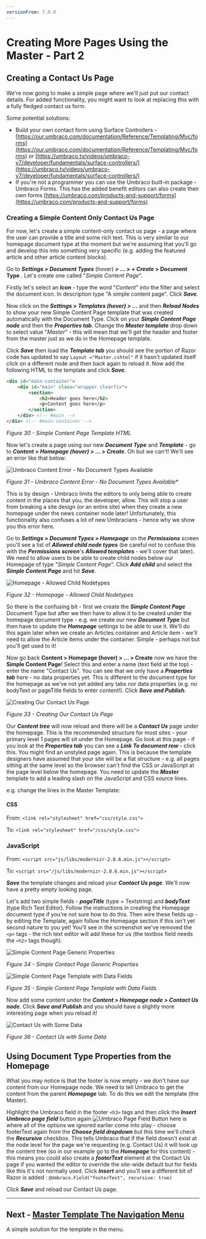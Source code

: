 ```yaml
---
versionFrom: 7.0.0
---
```

# Creating More Pages Using the Master - Part 2

## Creating a Contact Us Page 


We're now going to make a simple page where we'll just put our contact details. For added functionality, you might want to look at replacing this with a fully fledged contact us form.


Some potential solutions:

* Build your own contact form using Surface Controllers - [https://our.umbraco.com/documentation/Reference/Templating/Mvc/forms](https://our.umbraco.com/documentation/Reference/Templating/Mvc/forms) or [https://umbraco.tv/videos/umbraco-v7/developer/fundamentals/surface-controllers/](https://umbraco.tv/videos/umbraco-v7/developer/fundamentals/surface-controllers/)
* If you're not a programmer you can use the Umbraco built-in package - Umbraco Forms. This has the added benefit editors can also create their own forms [https://umbraco.com/products-and-support/forms](https://umbraco.com/products-and-support/forms)

### Creating a Simple Content Only Contact Us Page 

For now, let's create a simple content-only contact us page - a page where the user can provide a title and some rich text. This is very similar to our homepage document type at the moment but we're assuming that you'll go and develop this into something very specific (e.g. adding the featured article and other article content blocks). 


Go to **_Settings > Document Types_** (hover) **_> ... > + Create_ > Document Type** .  Let's create one called "_Simple Content Page_". 

Firstly let's select an **_Icon_** - type the word "_Content_" into the filter and select the document icon. In description type "A simple content page".  Click **_Save_**.


Now click on the **_Settings > Templates (hover) > ..._** and then **_Reload Nodes_** to show your new Simple Content Page template that was created automatically with the Document Type.  Click on your **_Simple Content Page node_** and then the **_Properties tab_**. Change the **_Master template_** drop down to select value "_Master_" - this will mean that we'll get the header and footer from the master just as we do in the Homepage template.  


Click **_Save_** then load the **_Template tab_** you should see the portion of Razor code has updated to say `Layout ="Master.cshtml"` if it hasn't updated itself click on a different node and then back again to reload it. Now add the following HTML to the template and click **_Save_**. 

```html
<div id="main-container">
    <div id="main" class="wrapper clearfix">
        <section>
            <h2>Header goes here</h2>
            <p>Content goes here</p>
        </section>	
    </div> <!-- #main -->
</div> <!-- #main-container -->
```

*Figure 30 - Simple Content Page Template HTML*

Now let's create a page using our new **_Document Type_** and **_Template_** - go to **_Content > Homepage (hover) > ... > Create_**.  Oh but we can't!  We'll see an error like that below:


![Umbraco Content Error - No Document Types Available](images/figure-31-simple-content-page-cant-create.png)


*Figure 31 - Umbraco Content Error - No Document Types Available**


This is by design - Umbraco limits the editors to only being able to create content in the places that you, the developer, allow. This will stop a user from breaking a site design (or an entire site) when they create a new homepage under the news container node later! Unfortunately, this functionality also confuses a lot of new Umbracians - hence why we show you this error here.  

Go to **_Settings > Document Types > Homepage_** on the **_Permissions_**  screen you'll see a list of **_Allowed child node types_** (be careful not to confuse this with the **_Permissions screen_**'s **_Allowed templates_** - we'll cover that later).  We need to allow users to be able to create child nodes below our Homepage of type "_Simple Content Page_". Click **_Add child_** and select the **_Simple Content Page_** and hit **_Save_**. 


![Homepage - Allowed Child Nodetypes](images/figure-32-homepage-allowed-child.png)


*Figure 32 - Homepage - Allowed Child Nodetypes*


So there is the confusing bit - first we create the **_Simple Content Page_** Document Type but after we then have to allow it to be created under the homepage document type - e.g. we create our new **_Document Type_** but then have to update the **_Homepage_** settings to be able to use it. We'll do this again later when we create an Articles container and Article item - we'll need to allow the Article items under the container. Simple - perhaps not but you'll get used to it!


Now go back **Content > Homepage (hover) > ... > Create** now we have the **Simple Content Page**! Select this and enter a name (text field at the top) - enter the name "Contact Us". You can see that we only have a **_Properties tab_** here - no data properties yet. This is different to the document type for the homepage as we've not yet added any tabs nor data properties (e.g. no bodyText or pageTitle fields to enter content!).  Click **_Save and Publish_**. 


![Creating Our Contact Us Page](images/figure-33-contact-us.png)


*Figure 33 - Creating Our Contact Us Page*


Our **_Content tree_** will now reload and there will be a **_Contact Us_** page under the homepage.  This is the recommended structure for most sites - your primary level 1 pages will sit under the Homepage. Go look at this page - if you look at the **_Properties tab_** you can see a **_Link To document row_** - click this. You might find an unstyled page again. This is because the template designers have assumed that your site will be a flat structure - e.g. all pages sitting at the same level so the browser can't find the CSS or JavaScript at the page level below the homepage. You need to update the **_Master_** template to add a leading slash on the JavaScript and CSS source lines. 

e.g.  change the lines in the Master Template:

#### CSS
From: `<link rel="stylesheet" href="css/style.css">`


To: `<link rel="stylesheet" href="/css/style.css">`

### JavaScript
From: `<script src="js/libs/modernizr-2.0.6.min.js"></script>`


To: `<script src="/js/libs/modernizr-2.0.6.min.js"></script>`


**_Save_** the template changes and reload your **_Contact Us page_**. We'll now have a pretty empty looking page. 


Let's add two simple fields - **_pageTitle_** (type = Textstring) and **_bodyText_** (type Rich Text Editor).  Follow the instructions in creating the Homepage document type if you're not sure how to do this. Then wire these fields up - by editing the Template, again follow the Homepage section if this isn't yet second nature to you yet! You'll see in the screenshot we've removed the `<p>` tags - the rich text editor will add these for us (the textbox field needs the `<h2>` tags though).


![Simple Content Page Generic Properties](images/figure-34-contact-us-generic-properties.png)


*Figure 34 - Simple Contact Page Generic Properties*


![Simple Content Page Template with Data Fields](images/figure-35-contact-us-template-with-data-fields.png)


*Figure 35 - Simple Content Page Template with Data Fields*


Now add some content under the **_Content > Homepage node > Contact Us node_**. Click **_Save and Publish_** and you should have a slightly more interesting page when you reload it! 


![Contact Us with Some Data](images/figure-36-contact-us-with-some-data.png)


*Figure 36 - Contact Us with Some Data*


## Using Document Type Properties from the Homepage


What you may notice is that the footer is now empty - we don't have our content from our Homepage node. We need to tell Umbraco to get the content from the parent **_Homepage_** tab. To do this we edit the template (the Master). 


Highlight the Umbraco field in the footer `<h3>` tags and then click the **_Insert Umbraco page field_** button again ![Umbraco Page Field Button](images/umbraco-page-field.png)  here is where all of the options we ignored earlier come into play - choose footerText again from the **_Choose field dropdown_** but this time we'll check the **_Recursive_** checkbox. This tells Umbraco that if the field doesn't exist at the node level for the page we're requesting (e.g. Contact Us) it will look up the content tree (so in our example go to the **_Homepage_** for this content) - this means you could also create a **_footerText_** element at the Contact Us page if you wanted the editor to override the site-wide default but for fields like this it's not normally used.  Click **_Insert_** and you'll see a different bit of Razor is added : `@Umbraco.Field("footerText", recursive: true)` 


Click **_Save_** and reload our Contact Us page. 


---
## Next - [Master Template The Navigation Menu](../Master-Template-The-Navigation-Menu)
A simple solution for the template in the menu. 
